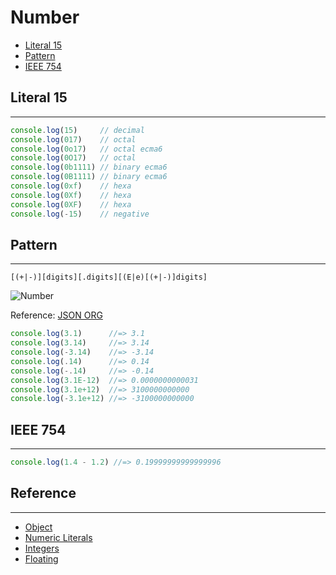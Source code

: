 # Number

* [Literal 15](#literal-15)
* [Pattern](#pattern)
* [IEEE 754](#ieee-754)

## Literal 15
---

```js
console.log(15)     // decimal
console.log(017)    // octal
console.log(0o17)   // octal ecma6
console.log(0O17)   // octal
console.log(0b1111) // binary ecma6
console.log(0B1111) // binary ecma6
console.log(0xf)    // hexa
console.log(0Xf)    // hexa
console.log(0XF)    // hexa
console.log(-15)    // negative
```

## Pattern
---

`[(+|-)][digits][.digits][(E|e)[(+|-)]digits]`

![Number](http://json.org/number.gif)

Reference: [JSON ORG](http://json.org)

```js
console.log(3.1)      //=> 3.1
console.log(3.14)     //=> 3.14
console.log(-3.14)    //=> -3.14
console.log(.14)      //=> 0.14
console.log(-.14)     //=> -0.14
console.log(3.1E-12)  //=> 0.0000000000031
console.log(3.1e+12)  //=> 3100000000000
console.log(-3.1e+12) //=> -3100000000000
```

## IEEE 754
---

```js
console.log(1.4 - 1.2) //=> 0.19999999999999996
```

## Reference
---

* [Object](https://developer.mozilla.org/en-US/docs/Web/JavaScript/Reference/Global_Objects/Number)
* [Numeric Literals](https://developer.mozilla.org/en-US/docs/Web/JavaScript/Reference/Lexical_grammar#Numeric_literals)
* [Integers](https://developer.mozilla.org/en-US/docs/Web/JavaScript/Guide/Grammar_and_types#Integers)
* [Floating](https://developer.mozilla.org/en-US/docs/Web/JavaScript/Guide/Grammar_and_types#Floating-point_literals)